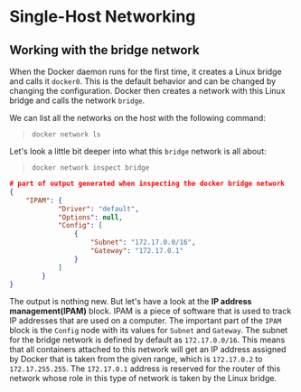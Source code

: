 # Single-Host Networking

## Working with the bridge network

When the Docker daemon runs for the first time, it creates a Linux bridge and calls it `docker0`. This is the default behavior and can be changed by changing the configuration. Docker then creates a network  with this Linux bridge and calls the network `bridge`.  

We can list all the networks on the host with the following command:  

> `docker network ls`  

Let's look a little bit deeper into what this `bridge` network is all about:  

> `docker network inspect bridge`  

```json
# part of output generated when inspecting the docker bridge network
{
    "IPAM": {
            "Driver": "default",
            "Options": null,
            "Config": [
                {
                    "Subnet": "172.17.0.0/16",
                    "Gateway": "172.17.0.1"
                }
            ]
        }
}

```

The output is nothing new. But let's have a look at the **IP address management(IPAM)** block. IPAM is a piece of software that is used to track IP addresses that are used on a computer. The important part of the `IPAM` block is the `Config` node with its values for `Subnet` and `Gateway`. The subnet for the bridge network is defined by default as `172.17.0.0/16`. This means that all containers attached to this network will get an IP address assigned by Docker that is taken from the given range, which is `172.17.0.2` to `172.17.255.255`. The `172.17.0.1` address is reserved for the router of this network whose role in this type of network is taken by the Linux bridge.